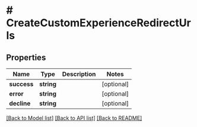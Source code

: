 # # CreateCustomExperienceRedirectUrls

## Properties

Name | Type | Description | Notes
------------ | ------------- | ------------- | -------------
**success** | **string** |  | [optional]
**error** | **string** |  | [optional]
**decline** | **string** |  | [optional]

[[Back to Model list]](../../README.md#models) [[Back to API list]](../../README.md#endpoints) [[Back to README]](../../README.md)
